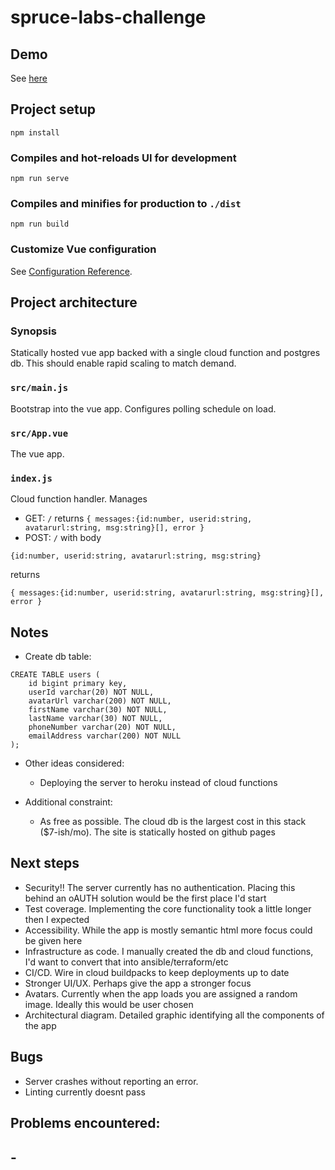 # spruce-labs-challenge

## Demo

See [here](https://james-gibson.github.io/spruce-labs-challenge/)

## Project setup

```
npm install
```

### Compiles and hot-reloads UI for development

```
npm run serve
```

### Compiles and minifies for production to `./dist`

```
npm run build
```

### Customize Vue configuration

See [Configuration Reference](https://cli.vuejs.org/config/).

## Project architecture

### Synopsis

Statically hosted vue app backed with a single cloud function and postgres db. This should enable rapid scaling to match demand.

### `src/main.js`

Bootstrap into the vue app. Configures polling schedule on load.

### `src/App.vue`

The vue app.

### `index.js`

Cloud function handler. Manages

- GET: `/` returns `{ messages:{id:number, userid:string, avatarurl:string, msg:string}[], error }`
- POST: `/` with body

```
{id:number, userid:string, avatarurl:string, msg:string}
```

returns

```
{ messages:{id:number, userid:string, avatarurl:string, msg:string}[], error }
```

## Notes

- Create db table:

```
CREATE TABLE users (
    id bigint primary key,
    userId varchar(20) NOT NULL,
    avatarUrl varchar(200) NOT NULL,
    firstName varchar(30) NOT NULL,
    lastName varchar(30) NOT NULL,
    phoneNumber varchar(20) NOT NULL,
    emailAddress varchar(200) NOT NULL
);
```

- Other ideas considered:

  - Deploying the server to heroku instead of cloud functions

- Additional constraint:
  - As free as possible. The cloud db is the largest cost in this stack (\$7-ish/mo). The site is statically hosted on github pages

## Next steps

- Security!! The server currently has no authentication. Placing this behind an oAUTH solution would be the first place I'd start
- Test coverage. Implementing the core functionality took a little longer then I expected
- Accessibility. While the app is mostly semantic html more focus could be given here
- Infrastructure as code. I manually created the db and cloud functions, I'd want to convert that into ansible/terraform/etc
- CI/CD. Wire in cloud buildpacks to keep deployments up to date
- Stronger UI/UX. Perhaps give the app a stronger focus
- Avatars. Currently when the app loads you are assigned a random image. Ideally this would be user chosen
- Architectural diagram. Detailed graphic identifying all the components of the app

## Bugs

- Server crashes without reporting an error.
- Linting currently doesnt pass

## Problems encountered:

## -
